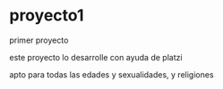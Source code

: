 # proyecto1
primer proyecto

este proyecto lo desarrolle con ayuda de platzi

apto para todas las edades y sexualidades, y religiones

